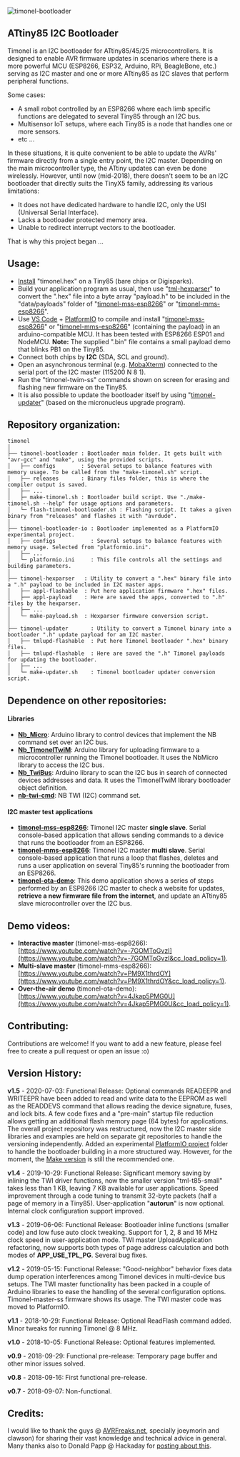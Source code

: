 ![timonel-bootloader](https://github.com/casanovg/timonel/blob/media/timonel-code.png)
## ATtiny85 I2C Bootloader

Timonel is an I2C bootloader for ATtiny85/45/25 microcontrollers. It is designed to enable AVR firmware updates in scenarios where there is a more powerful MCU (ESP8266, ESP32, Arduino, RPi, BeagleBone, etc.) serving as I2C master and one or more ATtiny85 as I2C slaves that perform peripheral functions.

Some cases:

* A small robot controlled by an ESP8266 where each limb specific functions are delegated to several Tiny85 through an I2C bus.
* Multisensor IoT setups, where each Tiny85 is a node that handles one or more sensors.
* etc ...

In these situations, it is quite convenient to be able to update the AVRs' firmware directly from a single entry point, the I2C master. Depending on the main microcontroller type, the ATtiny updates can even be done wirelessly. However, until now (mid-2018), there doesn't seem to be an I2C bootloader that directly suits the TinyX5 family, addressing its various limitations:

* It does not have dedicated hardware to handle I2C, only the USI (Universal Serial Interface).
* Lacks a bootloader protected memory area.
* Unable to redirect interrupt vectors to the bootloader.

That is why this project began ...

## Usage:

* [Install](/timonel-bootloader/README.md#Installation) "timonel.hex" on a Tiny85 (bare chips or Digisparks).
* Build your application program as usual, then use "[tml-hexparser](/timonel-hexparser)" to convert the ".hex" file into a byte array "payload.h" to be included in the "data/payloads" folder of "[timonel-mss-esp8266](https://github.com/casanovg/timonel-mss-esp8266)" or "[timonel-mms-esp8266](https://github.com/casanovg/timonel-mms-esp8266)".
* Use [VS Code](http://code.visualstudio.com) + [PlatformIO](http://platformio.org) to compile and install "[timonel-mss-esp8266](https://github.com/casanovg/timonel-mss-esp8266)" or "[timonel-mms-esp8266](https://github.com/casanovg/timonel-mms-esp8266)" (containing the payload) in an arduino-compatible MCU. It has been tested with ESP8266 ESP01 and NodeMCU. **Note:** The supplied ".bin" file contains a small payload demo that blinks PB1 on the Tiny85.
* Connect both chips by **I2C** (SDA, SCL and ground).
* Open an asynchronous terminal (e.g. [MobaXterm](http://mobaxterm.mobatek.net)) connected to the serial port of the I2C master (115200 N 8 1).
* Run the "timonel-twim-ss" commands shown on screen for erasing and flashing new firmware on the Tiny85.
* It is also possible to update the bootloader itself by using "[timonel-updater](/timonel-updater)" (based on the micronucleus upgrade program).

## Repository organization:
~~~
timonel                           
│
├── timonel-bootloader : Bootloader main folder. It gets built with "avr-gcc" and "make", using the provided scripts.
│   ├── configs        : Several setups to balance features with memory usage. To be called from the "make-timonel.sh" script.
│   ├── releases       : Binary files folder, this is where the compiler output is saved.
│   ├── ...
│   ├─ make-timonel.sh : Bootloader build script. Use "./make-timonel.sh --help" for usage options and parameters.
│   └─ flash-timonel-bootloader.sh : Flashing script. It takes a given binary from "releases" and flashes it with "avrdude".
│
├── timonel-bootloader-io : Bootloader implemented as a PlatformIO experimental project.
│   ├── configs           : Several setups to balance features with memory usage. Selected from "platformio.ini".
│   ├── ...
│   └─ platformio.ini     : This file controls all the settings and building parameters.
│
├── timonel-hexparser   : Utility to convert a ".hex" binary file into a ".h" payload to be included in I2C master apps.
│   ├── appl-flashable  : Put here application firmware ".hex" files.
│   ├── appl-payload    : Here are saved the apps, converted to ".h" files by the hexparser.
│   ├── ...
│   └─ make-payload.sh  : Hexparser firmware conversion script.
│
├── timonel-updater       : Utility to convert a Timonel binary into a bootloader ".h" update payload for am I2C master.
│   ├── tmlupd-flashable  : Put here Timonel bootloader ".hex" binary files.
│   ├── tmlupd-flashable  : Here are saved the ".h" Timonel payloads for updating the bootloader.
│   ├── ...
│   └─ make-updater.sh    : Timonel bootloader updater conversion script.
~~~

## Dependence on other repositories:

#### Libraries

* **[Nb_Micro](https://github.com/casanovg/Nb_Micro)**: Arduino library to control devices that implement the NB command set over an I2C bus.
* **[Nb_TimonelTwiM](https://github.com/casanovg/Nb_TimonelTwiM)**: Arduino library for uploading firmware to a microcontroller running the Timonel bootloader. It uses the NbMicro library to access the I2C bus.
* **[Nb_TwiBus](https://github.com/casanovg/Nb_TwiBus)**: Arduino library to scan the I2C bus in search of connected devices addresses and data. It uses the TimonelTwiM library bootloader object definition.
* **[nb-twi-cmd](https://github.com/casanovg/nb-twi-cmd)**: NB TWI (I2C) command set.

#### I2C master test applications

* **[timonel-mss-esp8266](https://github.com/casanovg/timonel-mss-esp8266)**: Timonel I2C master **single slave**. Serial console-based application that allows sending commands to a device that runs the bootloader from an ESP8266.
* **[timonel-mms-esp8266](https://github.com/casanovg/timonel-mms-esp8266)**: Timonel I2C master **multi slave**. Serial console-based application that runs a loop that flashes, deletes and runs a user application on several Tiny85's running the bootloader from an ESP8266.
* **[timonel-ota-demo](https://github.com/casanovg/timonel-ota-demo)**: This demo application shows a series of steps performed by an ESP8266 I2C master to check a website for updates, **retrieve a new firmware file from the internet**, and update an ATtiny85 slave microcontroller over the I2C bus.

## Demo videos:

* **Interactive master** (timonel-mss-esp8266): [https://www.youtube.com/watch?v=-7GOMToGvzI](https://www.youtube.com/watch?v=-7GOMToGvzI&cc_load_policy=1).
* **Multi-slave master** (timonel-mms-esp8266): [https://www.youtube.com/watch?v=PM9X1thrdOY](https://www.youtube.com/watch?v=PM9X1thrdOY&cc_load_policy=1).
* **Over-the-air demo** (timonel-ota-demo): [https://www.youtube.com/watch?v=4Jkap5PMG0U](https://www.youtube.com/watch?v=4Jkap5PMG0U&cc_load_policy=1).

## Contributing:

Contributions are welcome! If you want to add a new feature, please feel free to create a pull request or open an issue :o)

## Version History:

**v1.5** \- 2020\-07\-03: Functional Release: Optional commands READEEPR and WRITEEPR have been added to read and write data to the EEPROM as well as the READDEVS command that allows reading the device signature, fuses, and lock bits. A few code fixes and a "pre-main" startup file reduction allows getting an additional flash memory page (64 bytes) for applications. The overall project repository was restructured, now the I2C master side libraries and examples are held on separate git repositories to handle the versioning independently. Added an experimental [PlatformIO project](/timonel-bootloader-io) folder to handle the bootloader building in a more structured way. However, for the moment, the [Make version](/timonel-bootloader) is still the recommended one.

**v1.4** \- 2019\-10\-29: Functional Release: Significant memory saving by inlining the TWI driver functions\, now the smaller version "tml\-t85\-small" takes less than 1 KB\, leaving 7 KB available for user applications\. Speed improvement through a code tuning to transmit 32\-byte packets \(half a page of memory in a Tiny85\)\. User\-application "**autorun**" is now optional. Internal clock configuration support improved.

**v1.3** \- 2019\-06\-06: Functional Release: Bootloader inline functions \(smaller code\) and low fuse auto clock tweaking\. Support for 1\, 2\, 8 and 16 MHz clock speed in user\-application mode\. TWI master UploadApplication refactoring\, now supports both types of page address calculation and both modes of **APP\_USE\_TPL\_PG**. Several bug fixes.

**v1.2** \- 2019\-05\-15: Functional Release: "Good\-neighbor" behavior fixes data dump operation interferences among Timonel devices in multi\-device bus setups\. The TWI master functionality has been packed in a couple of Arduino libraries to ease the handling of the several configuration options\. Timonel\-master\-ss firmware shows its usage\. The TWI master code was moved to PlatformIO\.

**v1.1** \- 2018\-10\-29: Functional Release: Optional ReadFlash command added\. Minor tweaks for running Timonel @ 8 MHz\.

**v1.0** \- 2018\-10\-05: Functional Release: Optional features implemented\.

**v0.9** \- 2018\-09\-29: Functional pre\-release: Temporary page buffer and other minor issues solved\.

**v0.8** \- 2018\-09\-16: First functional pre\-release\.

**v0.7** \- 2018\-09\-07: Non\-functional\.

## Credits:

I would like to thank the guys @ [AVRFreaks.net](http://www.avrfreaks.net), specially joeymorin and clawson) for sharing their vast knowledge and technical advice in general. Many thanks also to Donald Papp @ Hackaday for [posting about this](https://hackaday.com/2018/10/20/i2c-bootloader-for-attiny85-lets-other-micros-push-firmware-updates).
